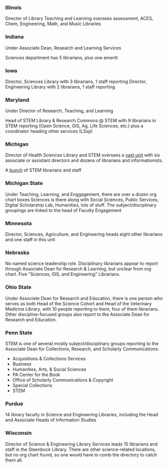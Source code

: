 ### Illinois

Director of Library Teaching and Learning oversees assessment, ACES, Chem, Engineering, Math, and Music Libraries

### Indiana

Under Associate Dean, Research and Learning Services

Sciences department has 5 librarians, plus one emeriti

### Iowa

Director, Sciences Library with 3 librarians, 1 staff reporting 
Director, Engineering Library with 2 librarians, 1 staff reporting

### Maryland

Under Director of Research, Teaching, and Learning

Head of STEM Library & Research Commons @ STEM with 9 librarians in STEM reporting (Open Science, GIS, Ag, Life Sciences, etc.) plus a coordinator heading other services (LSsp)

### Michigan

Director of Health Sciences Library and STEM oversees a [vast unit](https://lib.umich.edu/static/2d85a703a488084fd8726ee5b1f48e22/HS-STEM_org_chart-090623.pdf) with six associate or assistant directors and dozens of librarians and informationists.

A [bunch](https://lib.umich.edu/about-us/staff-directory?department=HS-STEM) of STEM librarians and staff

### Michigan State

Under Teaching, Learning, and Enggagement, there are over a dozen org chart boxes
Sciences is there along with Social Sciences, Public Services, Digital Scholarship Lab, Humanities, lots of stuff.  The subject/disciplinary groupings are linked to the head of Faculty Engagement


### Minnesota

Director, Sciences, Agriculture, and Engineering heads eight other librarians and one staff in this unit

### Nebraska

No named science leadership role.  Disciplinary librarians appear to report through Associate Dean for Research & Learning, but unclear from org chart. Five "Sciences, GIS, and Engineering" Librarians.

### Ohio State

Under Associate Dean for Research and Education, there is one person who serves as both Head of the Science Cohort and Head of the Veterinary Medicine Library, with 10 people reporting to them, four of them librarians. Other discipline-focused groups also report to the Associate Dean for Research and Education.

### Penn State

STEM is one of several mostly subject/disciplinary groups reporting to the Associate Dean for Collections, Research, and Scholarly Communications:

- Acquisitions & Collections Services
- Business
- Humanities, Arts, & Social Sciences
- PA Center for the Book
- Office of Scholarly Communications & Copyright
- Special Collections
- STEM

### Purdue

14 library faculty in Science and Engineering Libraries, including the Head and Associate Heads of Information Studies

### Wisconsin

Director of Science & Engineering Library Services leads 15 librarians and staff in the Steenbock Library.  There are other science-related locations, but no org chart found, so one would have to comb the directory to catch them all.
